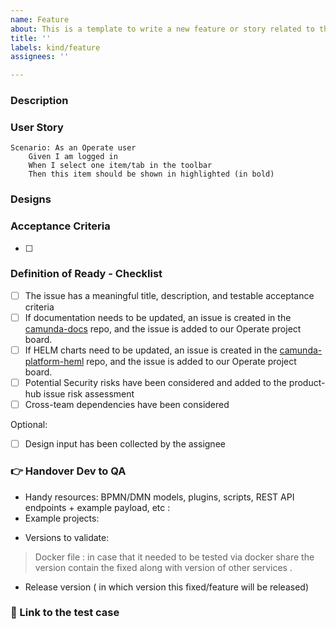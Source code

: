 ```yaml
---
name: Feature
about: This is a template to write a new feature or story related to the Epic
title: ''
labels: kind/feature
assignees: ''

---
```

<!-- Remember to link this feature issue in the parent Epic -->

### Description
<!-- [Optional] A clear description of the story -->

### User Story
<!-- [Mandatory field] -->
```Gherkin
Scenario: As an Operate user
    Given I am logged in
    When I select one item/tab in the toolbar
    Then this item should be shown in highlighted (in bold)
```
### Designs
<!-- [Optional] <Figma Link> -->

### Acceptance Criteria
<!-- [Mandatory field] The assignee will fill the Acceptance Criteria. -->
- [ ]

### Definition of Ready - Checklist
<!-- the assignee will check the DOR. -->

- [ ] The issue has a meaningful title, description, and testable acceptance criteria
- [ ] If documentation needs to be updated, an issue is created in the [camunda-docs](https://github.com/camunda/camunda-docs) repo, and the issue is added to our Operate project board.
- [ ] If HELM charts need to be updated, an issue is created in the [camunda-platform-heml](https://github.com/camunda/camunda-platform-helm) repo, and the issue is added to our Operate project board.
- [ ] Potential Security risks have been considered and added to the product-hub issue risk assessment
- [ ] Cross-team dependencies have been considered

Optional:
- [ ] Design input has been collected by the assignee
### :point_right: Handover Dev to QA 
<!--As a team, we have settle in a checklist to remind the DRI what information to provide to help the QA Engineer perform a friction less and targeted QA test. The information requested by the checklist can be added before review/move the ticket to the QA test column as a comment on the ticket.-->

- Handy resources: 
     BPMN/DMN models, plugins, scripts, REST API endpoints + example payload, etc : 
     <!-- Add here -->
- Example projects:
<!-- Add here -->

- Versions to validate:
> Docker file : in case that it needed to be tested via docker share the version contain the fixed along with version of other services . 
<!--elasticsearch: 16.2.2
identitiy:alpha3
zeebe:alpha3
Operate:alpha3
tasklist:alpha3-->
- Release version ( in which version this fixed/feature will be released)
<!-- Add here -->


### :green_book: Link to the test case 
<!-- please add test case link for this bug if there is any if not after testing QA will  create a test case for it and add it here. -->
